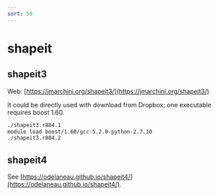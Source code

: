 ```yaml
---
sort: 58
---
```


# shapeit

## shapeit3

Web: [https://jmarchini.org/shapeit3/](https://jmarchini.org/shapeit3/)

It could be directly used with download from Dropbox; one executable requires boost 1.60.

```bash
./shapeit3.r884.1
module load boost/1.60/gcc-5.2.0-python-2.7.10
./shapeit3.r884.2
```

## shapeit4

See [https://odelaneau.github.io/shapeit4/](https://odelaneau.github.io/shapeit4/).
